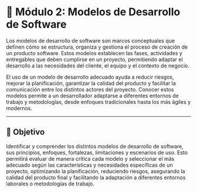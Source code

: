 # 📌 Módulo 2: Modelos de Desarrollo de Software

Los modelos de desarrollo de software son marcos conceptuales que definen cómo se estructura, organiza y gestiona el proceso de creación de un producto software. Estos modelos establecen las fases, actividades y entregables que deben cumplirse en un proyecto, permitiendo adaptar el desarrollo a las necesidades del cliente, el equipo y el contexto de negocio.

El uso de un modelo de desarrollo adecuado ayuda a reducir riesgos, mejorar la planificación, garantizar la calidad del producto y facilitar la comunicación entre los distintos actores del proyecto. Conocer estos modelos permite a un desarrollador adaptarse a diferentes entornos de trabajo y metodologías, desde enfoques tradicionales hasta los más ágiles y modernos.

---

## 🎯 Objetivo

Identificar y comprender los distintos modelos de desarrollo de software, sus principios, enfoques, fortalezas, limitaciones y escenarios de uso. Esto permitirá evaluar de manera crítica cada modelo y seleccionar el más adecuado según las características y necesidades específicas de un proyecto, optimizando la planificación, reduciendo riesgos, asegurando la calidad del producto final y facilitando la adaptación a diferentes entornos laborales o metodologías de trabajo.

